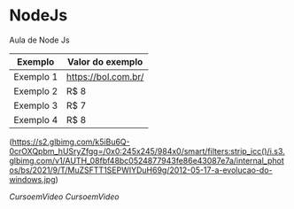 # NodeJs
 Aula de Node Js


Exemplo   | Valor do exemplo
--------- | ------
Exemplo 1 | <https://bol.com.br/>
Exemplo 2 | R$ 8
Exemplo 3 | R$ 7
Exemplo 4 | R$ 8

(https://s2.glbimg.com/k5iBu6Q-0crOXQpbm_hUSryZfgg=/0x0:245x245/984x0/smart/filters:strip_icc()/i.s3.glbimg.com/v1/AUTH_08fbf48bc0524877943fe86e43087e7a/internal_photos/bs/2021/9/T/MuZSFTT1SEPWIYDuH69g/2012-05-17-a-evolucao-do-windows.jpg)

_CursoemVideo_ 
*CursoemVideo* 
